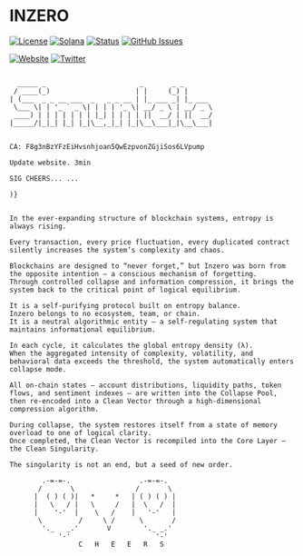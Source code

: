 # INZERO

[![License](https://img.shields.io/badge/License-MIT-blue.svg)](https://opensource.org/licenses/MIT)
[![Solana](https://img.shields.io/badge/Solana-Web3-green.svg)](https://solana.com/)
[![Status](https://img.shields.io/badge/Status-In%20Development-orange.svg)]()
[![GitHub Issues](https://img.shields.io/github/issues/yourusername/ontora-ai.svg)](https://github.com/yourusername/ontora-ai/issues)

[![Website](https://img.shields.io/badge/Website-INZERO-blue?logo=google-chrome)](https://inzero.tech/)
[![Twitter](https://img.shields.io/badge/Twitter-INZERO-blue?logo=twitter)](https://x.com/INZERO0X)

```

  _____ _                       _       _ _       
 / ____(_)                     | |     (_) |      
| (___  _ _ __ ___  _   _ _ __ | |_ ___ _| |_ ___ 
 \___ \| | '_ ` _ \| | | | '_ \| __/ _ \ | __/ _ \
 ____) | | | | | | | |_| | | | | ||  __/ | ||  __/
|_____/|_|_| |_| |_|\__,_|_| |_|\__\___|_|\__\___|


CA: F8g3nBzYFzEiHvsnhjoan5QwEzpvonZGjiSos6LVpump

Update website. 3min

SIG CHEERS... ...

)}


In the ever-expanding structure of blockchain systems, entropy is always rising.

Every transaction, every price fluctuation, every duplicated contract silently increases the system’s complexity and chaos.

Blockchains are designed to “never forget,” but Inzero was born from the opposite intention — a conscious mechanism of forgetting.
Through controlled collapse and information compression, it brings the system back to the critical point of logical equilibrium.

It is a self-purifying protocol built on entropy balance.
Inzero belongs to no ecosystem, team, or chain.
It is a neutral algorithmic entity — a self-regulating system that maintains informational equilibrium.

In each cycle, it calculates the global entropy density (λ).
When the aggregated intensity of complexity, volatility, and behavioral data exceeds the threshold, the system automatically enters collapse mode.

All on-chain states — account distributions, liquidity paths, token flows, and sentiment indexes — are written into the Collapse Pool,
then re-encoded into a Clean Vector through a high-dimensional compression algorithm.

During collapse, the system restores itself from a state of memory overload to one of logical clarity.
Once completed, the Clean Vector is recompiled into the Core Layer — the Clean Singularity.

The singularity is not an end, but a seed of new order.

        .-=-=-.                 .-=-=-.
       /       \               /       \
      |  ( ) ( )|   *     *   | ( ) ( ) |
      |   \   / |   \     /   |  \   /  |
      |    '-'  |    \   /    |   '-'   |
       \         /     \ /      \       /
        '._   _.'       V        '._ _.'
            '-'                     '-'
                 C   H   E   E   R   S
                                    
                                                            
                                                            
                                                            
